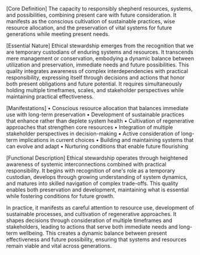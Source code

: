 [Core Definition]
The capacity to responsibly shepherd resources, systems, and possibilities, combining present care with future consideration. It manifests as the conscious cultivation of sustainable practices, wise resource allocation, and the preservation of vital systems for future generations while meeting present needs.

[Essential Nature]
Ethical stewardship emerges from the recognition that we are temporary custodians of enduring systems and resources. It transcends mere management or conservation, embodying a dynamic balance between utilization and preservation, immediate needs and future possibilities. This quality integrates awareness of complex interdependencies with practical responsibility, expressing itself through decisions and actions that honor both present obligations and future potential. It requires simultaneously holding multiple timeframes, scales, and stakeholder perspectives while maintaining practical effectiveness.

[Manifestations]
• Conscious resource allocation that balances immediate use with long-term preservation
• Development of sustainable practices that enhance rather than deplete system health
• Cultivation of regenerative approaches that strengthen core resources
• Integration of multiple stakeholder perspectives in decision-making
• Active consideration of long-term implications in current choices
• Building and maintaining systems that can evolve and adapt
• Nurturing conditions that enable future flourishing

[Functional Description]
Ethical stewardship operates through heightened awareness of systemic interconnections combined with practical responsibility. It begins with recognition of one's role as a temporary custodian, develops through growing understanding of system dynamics, and matures into skilled navigation of complex trade-offs. This quality enables both preservation and development, maintaining what is essential while fostering conditions for future growth.

In practice, it manifests as careful attention to resource use, development of sustainable processes, and cultivation of regenerative approaches. It shapes decisions through consideration of multiple timeframes and stakeholders, leading to actions that serve both immediate needs and long-term wellbeing. This creates a dynamic balance between present effectiveness and future possibility, ensuring that systems and resources remain viable and vital across generations.